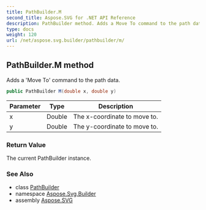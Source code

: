 ```yaml
---
title: PathBuilder.M
second_title: Aspose.SVG for .NET API Reference
description: PathBuilder method. Adds a Move To command to the path data
type: docs
weight: 120
url: /net/aspose.svg.builder/pathbuilder/m/
---
```

## PathBuilder.M method

Adds a 'Move To' command to the path data.

```csharp
public PathBuilder M(double x, double y)
```

| Parameter | Type | Description |
| --- | --- | --- |
| x | Double | The x-coordinate to move to. |
| y | Double | The y-coordinate to move to. |

### Return Value

The current PathBuilder instance.

### See Also

* class [PathBuilder](../)
* namespace [Aspose.Svg.Builder](../../../aspose.svg.builder/)
* assembly [Aspose.SVG](../../../)
